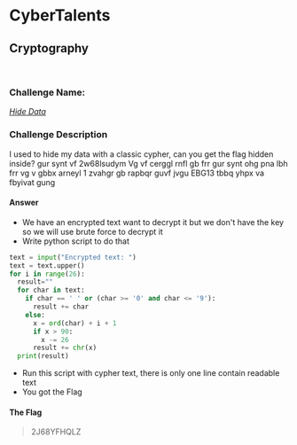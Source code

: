 # CyberTalents
## Cryptography
<br>

### Challenge Name:
 [*Hide Data*](https://cybertalents.com/challenges/cryptography/hide-data)
 
### Challenge Description
I used to hide my data with a classic cypher, can you get the flag hidden inside? gur synt vf 2w68lsudym Vg vf cerggl rnfl gb frr gur synt ohg pna lbh frr vg v gbbx arneyl 1 zvahgr gb rapbqr guvf jvgu EBG13 tbbq yhpx va fbyivat gung


#### Answer
* We have an encrypted text want to decrypt it but we don't have the key so we will use brute force to decrypt it
* Write python script to do that
```py
text = input("Encrypted text: ")
text = text.upper()
for i in range(26):
  result=""
  for char in text:
    if char == ' ' or (char >= '0' and char <= '9'):
      result += char
    else: 
      x = ord(char) + i + 1
      if x > 90: 
        x -= 26
      result += chr(x)	
  print(result)	
```
* Run this script with cypher text, there is only one line contain readable text 
* You got the Flag

 #### The Flag
 > 2J68YFHQLZ
